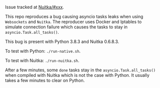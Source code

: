 Issue tracked at [Nuitka/#xxx](https://github.com/Nuitka/Nuitka/issues/xxx).

This repo reproduces a bug causing asyncio tasks leaks when using `Websockets` and `Nuitka`. The reproducer uses Docker and Iptables to simulate connection failure which causes the tasks to stay in `asyncio.Task.all_tasks()`.

This bug is present with Python 3.8.3 and Nuitka 0.6.8.3.

To test with Python: `./run-native.sh`.

To test with Nuitka: `./run-nuitka.sh`.

After a few minutes, some `done` tasks stay in the `asyncio.Task.all_tasks()` when compiled with Nuitka which is not the case with Python. It usually takes a few minutes to clear on Python.
